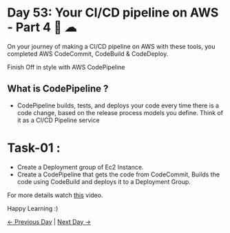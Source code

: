 # Day 53: Your CI/CD pipeline on AWS - Part 4 🚀 ☁

On your journey of making a CI/CD pipeline on AWS with these tools, you completed AWS CodeCommit, CodeBuild & CodeDeploy.

Finish Off in style with AWS CodePipeline

## What is CodePipeline ?

- CodePipeline builds, tests, and deploys your code every time there is a code change, based on the release process models you define.
  Think of it as a CI/CD Pipeline service

# Task-01 :

- Create a Deployment group of Ec2 Instance.
- Create a CodePipeline that gets the code from CodeCommit, Builds the code using CodeBuild and deploys it to a Deployment Group.

For more details watch [this](https://youtu.be/IUF-pfbYGvg) video.

Happy Learning :)

[← Previous Day](../day52/README.md) | [Next Day →](../day54/README.md)
